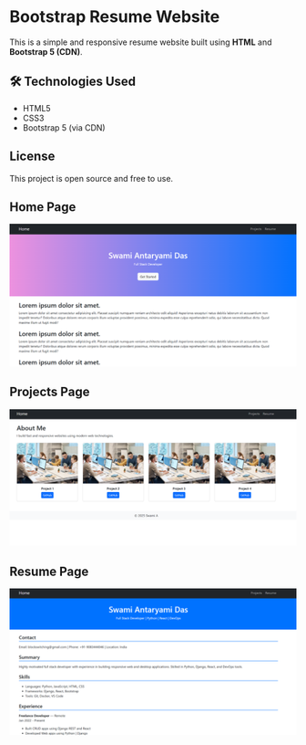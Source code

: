 # Bootstrap Resume Website

This is a simple and responsive resume website built using **HTML** and **Bootstrap 5 (CDN)**. 


## 🛠️ Technologies Used

- HTML5
- CSS3
- Bootstrap 5 (via CDN)

## License
This project is open source and free to use.

## Home Page
![alt text](image.png)

## Projects Page
![alt text](image-1.png)

## Resume Page
![alt text](image-2.png)
